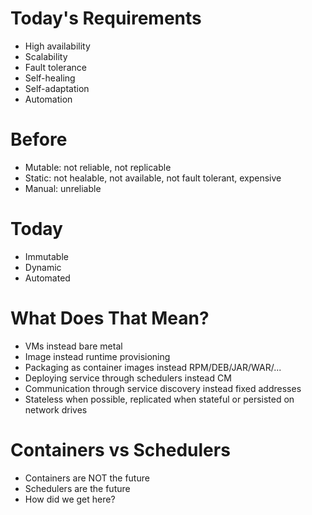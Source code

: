 # Today's Requirements

* High availability<!-- .element: class="fragment" -->
* Scalability<!-- .element: class="fragment" -->
* Fault tolerance<!-- .element: class="fragment" -->
* Self-healing<!-- .element: class="fragment" -->
* Self-adaptation<!-- .element: class="fragment" -->
* Automation<!-- .element: class="fragment" -->


# Before

* Mutable: not reliable, not replicable<!-- .element: class="fragment" -->
* Static: not healable, not available, not fault tolerant, expensive<!-- .element: class="fragment" -->
* Manual: unreliable<!-- .element: class="fragment" -->


# Today

* Immutable<!-- .element: class="fragment" -->
* Dynamic<!-- .element: class="fragment" -->
* Automated<!-- .element: class="fragment" -->


# What Does That Mean?

* VMs instead bare metal<!-- .element: class="fragment" -->
* Image instead runtime provisioning<!-- .element: class="fragment" -->
* Packaging as container images instead RPM/DEB/JAR/WAR/...<!-- .element: class="fragment" -->
* Deploying service through schedulers instead CM<!-- .element: class="fragment" -->
* Communication through service discovery instead fixed addresses<!-- .element: class="fragment" -->
* Stateless when possible, replicated when stateful or persisted on network drives<!-- .element: class="fragment" -->


# Containers vs Schedulers

* Containers are NOT the future<!-- .element: class="fragment" -->
* Schedulers are the future<!-- .element: class="fragment" -->
* How did we get here?<!-- .element: class="fragment" -->
